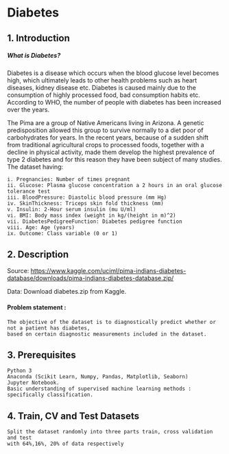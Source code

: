 # Diabetes

## 1. Introduction

##### What is Diabetes?
Diabetes is a disease which occurs when the blood glucose level becomes high, which ultimately leads to other health problems such as heart diseases, kidney disease etc. Diabetes is caused mainly due to the consumption of highly processed food, bad consumption habits etc. According to WHO, the number of people with diabetes has been increased over the years.

The Pima are a group of Native Americans living in Arizona. A genetic predisposition allowed this group to survive normally to a diet poor of carbohydrates for years. In the recent years, because of a sudden shift from traditional agricultural crops to processed foods, together with a decline in physical activity, made them develop the highest prevalence of type 2 diabetes and for this reason they have been subject of many studies. The dataset having:

    i. Pregnancies: Number of times pregnant
    ii. Glucose: Plasma glucose concentration a 2 hours in an oral glucose tolerance test
    iii. BloodPressure: Diastolic blood pressure (mm Hg)
    iv. SkinThickness: Triceps skin fold thickness (mm)
    v. Insulin: 2-Hour serum insulin (mu U/ml)
    vi. BMI: Body mass index (weight in kg/(height in m)^2)
    vii. DiabetesPedigreeFunction: Diabetes pedigree function
    viii. Age: Age (years)
    ix. Outcome: Class variable (0 or 1)


## 2. Description

Source: https://www.kaggle.com/uciml/pima-indians-diabetes-database/downloads/pima-indians-diabetes-database.zip/

Data: Download diabetes.zip from Kaggle.

   #### Problem statement :   
    The objective of the dataset is to diagnostically predict whether or not a patient has diabetes, 
    based on certain diagnostic measurements included in the dataset. 
    
    
  ## 3. Prerequisites

    Python 3
    Anaconda (Scikit Learn, Numpy, Pandas, Matplotlib, Seaborn)
    Jupyter Notebook.
    Basic understanding of supervised machine learning methods : specifically classification.

## 4. Train, CV and Test Datasets

    Split the dataset randomly into three parts train, cross validation and test 
    with 64%,16%, 20% of data respectively
